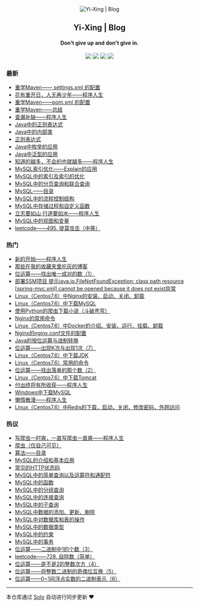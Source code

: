 <p align="center"><img alt="Yi-Xing | Blog" src="https://img.hacpai.com/file/2019/09/代码-facb515c.png"></p><h2 align="center">
Yi-Xing | Blog
</h2>

<h4 align="center">Don't give up and don't give in.</h4>
<p align="center"><a title="Yi-Xing | Blog" target="_blank" href="https://github.com/Yi-Xing/solo-blog"><img src="https://img.shields.io/github/last-commit/Yi-Xing/solo-blog.svg?style=flat-square&color=FF9900"></a>
<a title="GitHub repo size in bytes" target="_blank" href="https://github.com/Yi-Xing/solo-blog"><img src="https://img.shields.io/github/repo-size/Yi-Xing/solo-blog.svg?style=flat-square"></a>
<a title="Solo Version" target="_blank" href="https://github.com/b3log/solo/releases"><img src="https://img.shields.io/badge/solo-3.6.6-f1e05a.svg?style=flat-square&color=blueviolet"></a>
<a title="Hits" target="_blank" href="https://github.com/b3log/hits"><img src="https://hits.b3log.org/Yi-Xing/solo-blog.svg"></a></p>

### 最新

* [重学Maven—— settings.xml 的配置](http://zyxwmj.top/articles/2019/11/06/1573018143484.html)
* [花有重开日，人无再少年——程序人生](http://zyxwmj.top/articles/2019/11/03/1572789026683.html)
* [重学Maven——pom.xml 的配置](http://zyxwmj.top/articles/2019/11/02/1572665261880.html)
* [重学Maven——总结](http://zyxwmj.top/articles/2019/11/01/1572579880188.html)
* [查漏补缺——程序人生](http://zyxwmj.top/articles/2019/10/27/1572170802759.html)
* [Java中的正则表达式](http://zyxwmj.top/articles/2019/10/24/1571926946969.html)
* [Java中的内部类](http://zyxwmj.top/articles/2019/10/24/1571926812469.html)
* [正则表达式](http://zyxwmj.top/articles/2019/10/24/1571886568190.html)
* [Java中枚举的应用](http://zyxwmj.top/articles/2019/10/24/1571883525662.html)
* [Java中泛型的应用](http://zyxwmj.top/articles/2019/10/24/1571882926981.html)
* [知道的越多，不会的也就越多——程序人生](http://zyxwmj.top/articles/2019/10/20/1571562421540.html)
* [MySQL索引优化——Explain的应用](http://zyxwmj.top/articles/2019/10/16/1571211764479.html)
* [MySQL中的索引及索引的优化](http://zyxwmj.top/articles/2019/10/16/1571194625812.html)
* [MySQL中的分页查询和联合查询](http://zyxwmj.top/articles/2019/10/15/1571130817223.html)
* [MySQL——目录](http://zyxwmj.top/articles/2019/10/15/1571130713804.html)
* [MySQL中的流程控制结构](http://zyxwmj.top/articles/2019/10/14/1571022318180.html)
* [MySQL中存储过程和自定义函数](http://zyxwmj.top/articles/2019/10/14/1571010958142.html)
* [立志要如山,行道要如水——程序人生](http://zyxwmj.top/articles/2019/10/13/1570937330509.html)
* [MySQL中的视图和变量](http://zyxwmj.top/articles/2019/10/13/1570933069509.html)
* [leetcode——495. 提莫攻击（中等）](http://zyxwmj.top/articles/2019/10/12/1570870630738.html)

### 热门

* [新的开始——程序人生](http://zyxwmj.top/articles/2019/09/15/1568519398125.html)
* [那些在我的收藏夹里吃灰的博客](http://zyxwmj.top/articles/2019/09/15/1568555315438.html)
* [位运算——找出唯一成对的数（1）](http://zyxwmj.top/articles/2019/09/20/1568948854942.html)
* [部署SSM项目 提示java.io.FileNotFoundException: class path resource [spring-mvc.xml] cannot be opened because it does not exist异常](http://zyxwmj.top/articles/2019/09/13/1568344311025.html)
* [Linux（Centos7.6）中Nginx的安装、启动、关闭、卸载](http://zyxwmj.top/articles/2019/09/14/1568467945137.html)
* [Linux（Centos7.6）中下载MySQL](http://zyxwmj.top/articles/2019/09/20/1568940718608.html)
* [使用Python的爬虫下载小说（斗破苍穹）](http://zyxwmj.top/articles/2019/10/05/1570247153965.html)
* [Nginx的常用命令](http://zyxwmj.top/articles/2019/09/15/1568511483324.html)
* [Linux（Centos7.6）中Docker的介绍、安装、运行、挂载、卸载](http://zyxwmj.top/articles/2019/09/15/1568540312622.html)
* [Nginx的nginx.conf文件的配置](http://zyxwmj.top/articles/2019/09/14/1568470865684.html)
* [Java的按位运算与进制转换](http://zyxwmj.top/articles/2019/09/19/1568903092320.html)
* [位运算——出现K次与出现1次（7）](http://zyxwmj.top/articles/2019/09/20/1568949925274.html)
* [Linux（Centos7.6）中下载JDK](http://zyxwmj.top/articles/2019/09/19/1568884524004.html)
* [Linux（Centos7.6）常用的命令](http://zyxwmj.top/articles/2019/09/16/1568642673331.html)
* [位运算——找出落单的那个数（2）](http://zyxwmj.top/articles/2019/09/20/1568949052989.html)
* [Linux（Centos7.6）中下载Tomcat](http://zyxwmj.top/articles/2019/09/19/1568886350347.html)
* [付出终将有所收获——程序人生](http://zyxwmj.top/articles/2019/09/22/1569115969401.html)
* [Windows中下载MySQL](http://zyxwmj.top/articles/2019/09/16/1568616480019.html)
* [懒惰散漫——程序人生](http://zyxwmj.top/articles/2019/09/29/1569766340571.html)
* [Linux（Centos7.6）中Redis的下载，启动，关闭，修改密码，外网访问](http://zyxwmj.top/articles/2019/09/18/1568791278084.html)

### 热议

* [写爬虫一时爽，一直写爬虫一直爽——程序人生](http://zyxwmj.top/articles/2019/10/06/1570329733745.html)
* [爬虫（仅自己可见）](http://zyxwmj.top/articles/2019/10/06/1570331508141.html)
* [算法——目录](http://zyxwmj.top/articles/2019/10/07/1570409752516.html)
* [MySQL的介绍和基本应用](http://zyxwmj.top/articles/2019/10/07/1570418776092.html)
* [常见的HTTP状态码](http://zyxwmj.top/articles/2019/10/07/1570419554251.html)
* [MySQL中的简单查询以及运算符和通配符](http://zyxwmj.top/articles/2019/10/07/1570442512413.html)
* [MySQL中的函数](http://zyxwmj.top/articles/2019/10/07/1570459294550.html)
* [MySQL中的分组查询](http://zyxwmj.top/articles/2019/10/08/1570521176176.html)
* [MySQL中的连接查询](http://zyxwmj.top/articles/2019/10/09/1570615626823.html)
* [MySQL中的子查询](http://zyxwmj.top/articles/2019/10/09/1570623943771.html)
* [MySQL中数据的添加、更新、删除](http://zyxwmj.top/articles/2019/10/09/1570632274905.html)
* [MySQL中对数据库和表的操作](http://zyxwmj.top/articles/2019/10/10/1570717486901.html)
* [MySQL中的数据类型](http://zyxwmj.top/articles/2019/10/11/1570760300318.html)
* [MySQL中的约束](http://zyxwmj.top/articles/2019/10/11/1570765410925.html)
* [MySQL中的事务](http://zyxwmj.top/articles/2019/10/12/1570844512437.html)
* [位运算——二进制中1的个数（3）](http://zyxwmj.top/articles/2019/09/20/1568949370506.html)
* [leetcode——728. 自除数（简单）](http://zyxwmj.top/articles/2019/10/05/1570261044920.html)
* [位运算——是不是2的整数次方（4）](http://zyxwmj.top/articles/2019/09/20/1568949466493.html)
* [位运算——将整数二进制的奇偶位互换（5）](http://zyxwmj.top/articles/2019/09/20/1568949600235.html)
* [位运算——0~1间浮点实数的二进制表示（6）](http://zyxwmj.top/articles/2019/09/20/1568949831331.html)

---

本仓库通过 [Solo](https://github.com/b3log/solo) 自动进行同步更新 ❤️ 